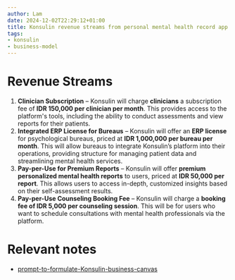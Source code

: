 ```yaml
---
author: Lam
date: 2024-12-02T22:29:12+01:00
title: Konsulin revenue streams from personal mental health record app
tags:
- konsulin
- business-model
---
```


# Revenue Streams

1. **Clinician Subscription** – Konsulin will charge **clinicians** a subscription fee of **IDR 150,000 per clinician per month**. This provides access to the platform's tools, including the ability to conduct assessments and view reports for their patients.
2. **Integrated ERP License for Bureaus** – Konsulin will offer an **ERP license** for psychological bureaus, priced at **IDR 1,000,000 per bureau per month**. This will allow bureaus to integrate Konsulin’s platform into their operations, providing structure for managing patient data and streamlining mental health services.
3. **Pay-per-Use for Premium Reports** – Konsulin will offer **premium personalized mental health reports** to users, priced at **IDR 50,000 per report**. This allows users to access in-depth, customized insights based on their self-assessment results.
4. **Pay-per-Use Counseling Booking Fee** – Konsulin will charge a **booking fee of IDR 5,000 per counseling session**. This will be for users who want to schedule consultations with mental health professionals via the platform.

# Relevant notes

- [prompt-to-formulate-Konsulin-business-canvas](Projects/prompt-to-formulate-Konsulin-business-canvas.md) 
